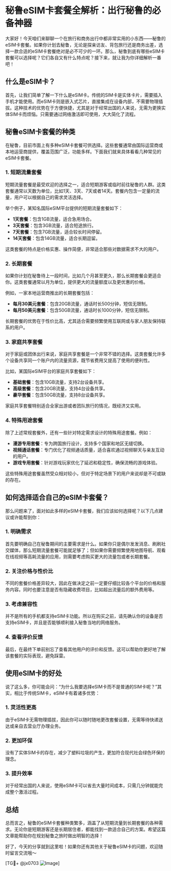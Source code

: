 # 秘鲁eSIM卡套餐全解析：出行秘鲁的必备神器

大家好！今天咱们来聊聊一个在旅行和商务出行中都非常实用的小东西——秘鲁的eSIM卡套餐。如果你计划去秘鲁，无论是探亲访友、背包旅行还是商务出差，选择一款合适的eSIM卡套餐绝对是必不可少的一环。那么，秘鲁到底有哪些eSIM卡套餐可以选择呢？它们各自又有什么特点呢？接下来，就让我为你详细解析一番吧！

## 什么是eSIM卡？

首先，让我们简单了解一下什么是eSIM卡。传统的SIM卡是实体卡片，需要插入手机才能使用。而eSIM卡则是嵌入式芯片，直接集成在设备内部，不需要物理插拔。这种技术的优势在于方便快捷，尤其是对于经常出国的人来说，无需为更换实体SIM卡而烦恼。只需要通过网络激活即可使用，大大简化了流程。

## 秘鲁eSIM卡套餐的种类

在秘鲁，目前市面上有多种eSIM卡套餐可供选择。这些套餐通常由国际运营商或本地运营商提供，覆盖范围广泛，功能多样。下面我们就来具体看看几种常见的eSIM卡套餐。

### 1. 短期流量套餐

短期流量套餐是最受欢迎的选择之一，适合短期游客或临时前往秘鲁的人群。这类套餐通常以天数为单位，比如1天、3天、7天或者14天。套餐内包含一定量的流量，用户可以根据自己的需求灵活选择。

举个例子，某知名国际eSIM平台提供的短期流量套餐如下：
- **1天套餐**：包含1GB流量，适合急用场合。
- **3天套餐**：包含3GB流量，适合短途旅行。
- **7天套餐**：包含7GB流量，适合较长时间停留。
- **14天套餐**：包含14GB流量，适合长期逗留。

这类套餐的特点是价格实惠、操作简便，非常适合那些对数据需求不大的用户。

### 2. 长期套餐

如果你计划在秘鲁待上一段时间，比如几个月甚至更久，那么长期套餐会更适合你。这类套餐通常以月为单位，提供更大的流量额度以及更优惠的价格。

例如，一家本地运营商推出的长期套餐包括：
- **每月30美元套餐**：包含20GB流量，通话时长500分钟，短信无限制。
- **每月50美元套餐**：包含50GB流量，通话时长1000分钟，短信无限制。

长期套餐的优势在于性价比高，尤其适合需要频繁使用互联网或与家人朋友保持联系的用户。

### 3. 家庭共享套餐

对于家庭或团体出行来说，家庭共享套餐是一个非常不错的选择。这类套餐允许多个设备共享同一个账户内的流量资源，既节省费用又提高了使用的便利性。

比如，某国际eSIM平台的家庭共享套餐如下：
- **基础套餐**：包含10GB流量，支持2台设备共享。
- **高级套餐**：包含20GB流量，支持4台设备共享。
- **豪华套餐**：包含50GB流量，支持8台设备共享。

家庭共享套餐特别适合全家出游或者团队旅行的情况，既经济又实用。

### 4. 特殊用途套餐

除了上述常规套餐外，还有一些针对特定需求设计的特殊用途套餐。例如：
- **漫游专用套餐**：专为跨国旅行设计，支持多个国家和地区无缝切换。
- **视频通话套餐**：专门优化了视频通话质量，适合喜欢通过视频聊天与亲友互动的用户。
- **游戏专用套餐**：针对游戏玩家优化了延迟和稳定性，确保流畅的游戏体验。

这些特殊用途套餐虽然受众相对较小，但对于特定场景下的用户来说却是不可或缺的存在。

## 如何选择适合自己的eSIM卡套餐？

那么问题来了，面对如此多样的eSIM卡套餐，我们应该如何选择呢？以下几点建议或许能帮到你：

### 1. 明确需求

首先要明确自己在秘鲁期间的主要需求是什么。如果你只是偶尔发发消息、刷刷社交媒体，那么短期流量套餐可能就足够了；但如果你需要频繁使用地图导航、观看在线视频等高耗流量的应用，则需要考虑购买更大的流量包或者长期套餐。

### 2. 关注价格与性价比

不同的套餐价格差异较大，因此在做决定之前一定要仔细比较各个平台的价格和服务内容。同时也要注意是否有隐藏收费项目，比如超出流量后的额外费用等。

### 3. 考虑兼容性

并不是所有的手机都支持eSIM卡功能。所以在购买之前，请先确认你的设备是否支持eSIM卡，并且是否能够顺利接入秘鲁当地的网络服务。

### 4. 查看评价反馈

最后，在最终下单前别忘了查看其他用户的评价和反馈。这可以帮助你更好地了解该套餐的实际表现，避免踩雷。

## 使用eSIM卡的好处

说了这么多，你可能会问：“为什么我要选择eSIM卡而不是普通的SIM卡呢？”其实，相比于传统SIM卡，eSIM卡有着诸多优势：

### 1. 灵活性更高

由于eSIM卡无需物理插拔，因此你可以随时随地更改套餐设置，无需等待快递送达或亲自去营业厅办理业务。

### 2. 更加环保

没有了实体SIM卡的存在，减少了塑料垃圾的产生，更加符合现代社会绿色环保的理念。

### 3. 提升效率

对于经常出国的人来说，使用eSIM卡可以省去大量时间成本，只需几分钟就能完成整个激活过程。

## 总结

总而言之，秘鲁的eSIM卡套餐种类繁多，涵盖了从短期流量到长期套餐的各种需求。无论你是短期游客还是长期居住者，都能找到一款适合自己的方案。希望这篇文章能帮助你在规划秘鲁之旅时做出明智的选择！

好了，今天的分享就到这里啦！如果你还有其他关于秘鲁eSIM卡的问题，欢迎随时留言交流哦～

[TG💪+ @jx0703 ![Image](https://github.com/user-attachments/assets/dbca1d08-cadb-493c-b0ec-ad6f7a83f270)]